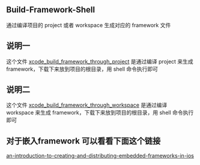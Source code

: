 ## Build-Framework-Shell
通过编译项目的 project 或者 workspace 生成对应的 framework 文件

## 说明一
这个文件 [xcode_build_framework_through_project](https://github.com/GuoZhiQiang/Build-Framework-Shell/blob/master/xcode_build_framework_through_project.sh)
是通过编译 project 来生成 framework，下载下来放到项目的根目录，用 shell 命令执行即可

## 说明二
这个文件 [xcode_build_framework_through_workspace](https://github.com/GuoZhiQiang/Build-Framework-Shell/blob/master/xcode_build_framework_through_workspace.sh)
是通过编译 workspace 来生成 framework，下载下来放到项目的根目录，用 shell 命令执行即可

## 对于嵌入framework 可以看看下面这个链接
[an-introduction-to-creating-and-distributing-embedded-frameworks-in-ios](https://medium.com/hootsuite-engineering/an-introduction-to-creating-and-distributing-embedded-frameworks-in-ios-367b7a45a304)
